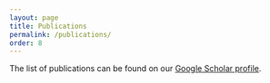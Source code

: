 ```yaml
---
layout: page
title: Publications
permalink: /publications/
order: 8
---
```


The list of publications can be found on our [Google Scholar profile](https://scholar.google.be/citations?hl=en&user=6tBH8MAAAAAJ&view_op=list_works&sortby=pubdate).